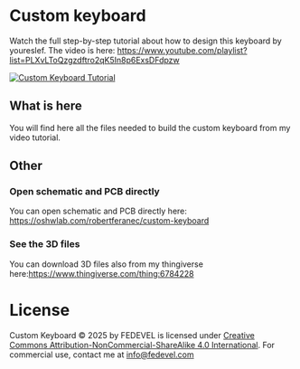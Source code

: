 # Custom keyboard
Watch the full step-by-step tutorial about how to design this keyboard by youreslef. The video is here: https://www.youtube.com/playlist?list=PLXvLToQzgzdftro2qK5In8p6ExsDFdpzw

[![Custom Keyboard Tutorial](https://img.youtube.com/vi/N4cLFE0FF2U/0.jpg)](https://www.youtube.com/watch?v=N4cLFE0FF2U)

## What is here
You will find here all the files needed to build the custom keyboard from my video tutorial.

## Other
### Open schematic and PCB directly
You can open schematic and PCB directly here: https://oshwlab.com/robertferanec/custom-keyboard
### See the 3D files
You can download 3D files also from my thingiverse here:https://www.thingiverse.com/thing:6784228 

# License
Custom Keyboard © 2025 by FEDEVEL is licensed under [Creative Commons Attribution-NonCommercial-ShareAlike 4.0 International](https://creativecommons.org/licenses/by-nc-sa/4.0/?ref=chooser-v1). For commercial use, contact me at info@fedevel.com 
